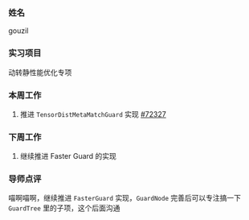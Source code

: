 ### 姓名

gouzil

### 实习项目

动转静性能优化专项

### 本周工作

1. 推进 `TensorDistMetaMatchGuard` 实现 [#72327](https://github.com/paddlepaddle/paddle/pull/72327)

### 下周工作

1. 继续推进 Faster Guard 的实现

### 导师点评

喵啊喵啊，继续推进 `FasterGuard` 实现，`GuardNode` 完善后可以专注搞一下 `GuardTree` 里的子项，这个后面沟通